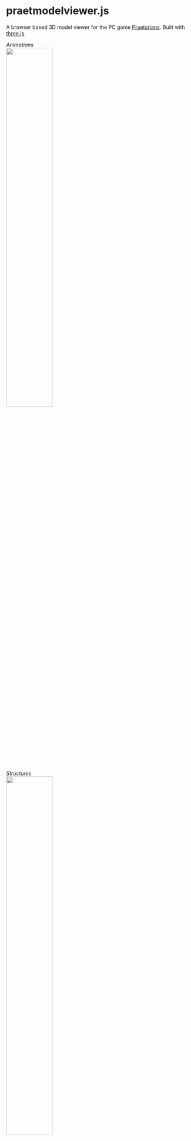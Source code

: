 # praetmodelviewer.js

A browser based 3D model viewer for the PC game [Praetorians](https://en.wikipedia.org/wiki/Praetorians_(video_game)). Built with
[three.js](https://threejs.org/).

*Animations* <br>
<img src="https://user-images.githubusercontent.com/10160581/97139587-168e2380-1718-11eb-8e2c-88d1c2803e65.png" width=50%>

*Structures* <br>
<img src="https://user-images.githubusercontent.com/10160581/97139586-155cf680-1718-11eb-9274-27c7fca1ce68.png" width=50%>

*Nature* <br>
<img src="https://user-images.githubusercontent.com/10160581/97139588-1726ba00-1718-11eb-9f96-61baac5bcec3.png" width=50%>
